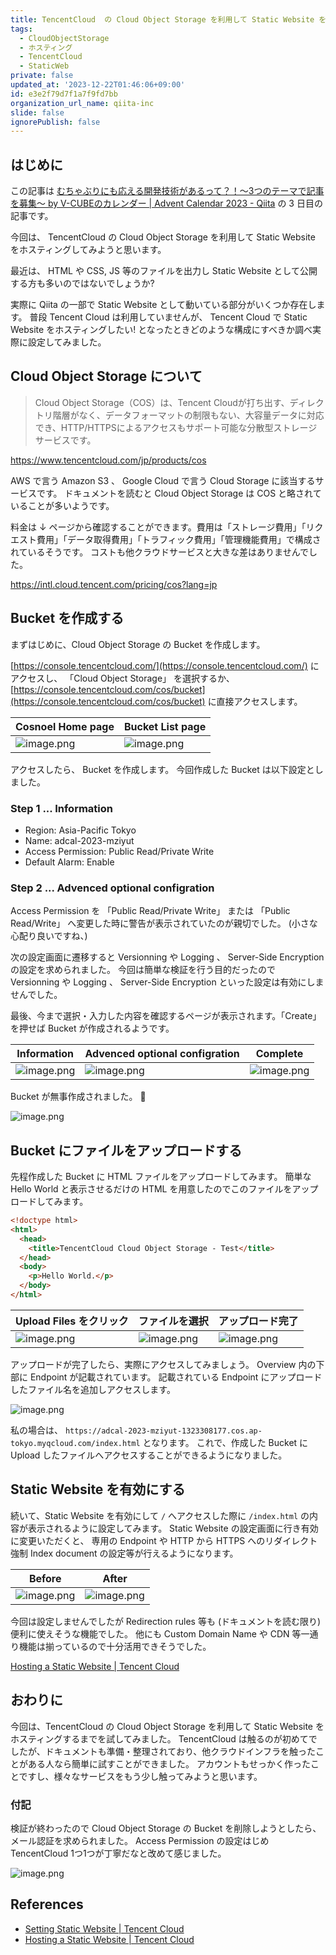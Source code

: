 ```yaml
---
title: TencentCloud  の Cloud Object Storage を利用して Static Website をホスティングする
tags:
  - CloudObjectStorage
  - ホスティング
  - TencentCloud
  - StaticWeb
private: false
updated_at: '2023-12-22T01:46:06+09:00'
id: e3e2f79d7f1a7f9fd7bb
organization_url_name: qiita-inc
slide: false
ignorePublish: false
---
```


## はじめに

この記事は [むちゃぶりにも応える開発技術があるって？！〜3つのテーマで記事を募集〜 by V-CUBEのカレンダー | Advent Calendar 2023 - Qiita](https://qiita.com/advent-calendar/2023/v-cube) の 3 日目の記事です。

今回は、 TencentCloud の Cloud Object Storage を利用して Static Website をホスティングしてみようと思います。

最近は、 HTML や CSS, JS 等のファイルを出力し Static Website として公開する方も多いのではないでしょうか?

実際に Qiita の一部で Static Website として動いている部分がいくつか存在します。
普段 Tencent Cloud は利用していませんが、 Tencent Cloud で Static Website をホスティングしたい! となったときどのような構成にすべきか調べ実際に設定してみました。

## Cloud Object Storage について

> Cloud Object Storage（COS）は、Tencent Cloudが打ち出す、ディレクトリ階層がなく、データフォーマットの制限もない、大容量データに対応でき、HTTP/HTTPSによるアクセスもサポート可能な分散型ストレージサービスです。

https://www.tencentcloud.com/jp/products/cos

AWS で言う Amazon S3 、 Google Cloud で言う Cloud Storage に該当するサービスです。
ドキュメントを読むと Cloud Object Storage は COS と略されていることが多いようです。

料金は ↓ ページから確認することができます。費用は「ストレージ費用」「リクエスト費用」「データ取得費用」「トラフィック費用」「管理機能費用」で構成されているそうです。
コストも他クラウドサービスと大きな差はありませんでした。

https://intl.cloud.tencent.com/pricing/cos?lang=jp

## Bucket を作成する

まずはじめに、Cloud Object Storage の Bucket を作成します。

[https://console.tencentcloud.com/](https://console.tencentcloud.com/) にアクセスし、 「Cloud Object Storage」 を選択するか、 [https://console.tencentcloud.com/cos/bucket](https://console.tencentcloud.com/cos/bucket) に直接アクセスします。

| Cosnoel Home page                                                                                                        | Bucket List page                                                                                                         |
| ------------------------------------------------------------------------------------------------------------------------ | ------------------------------------------------------------------------------------------------------------------------ |
| ![image.png](https://qiita-image-store.s3.ap-northeast-1.amazonaws.com/0/55950/c9b8054b-edc0-0cc0-68b7-ef7bb0c5b808.png) | ![image.png](https://qiita-image-store.s3.ap-northeast-1.amazonaws.com/0/55950/6d96a68f-726a-5312-3acd-5f654eaac574.png) |

アクセスしたら、 Bucket を作成します。
今回作成した Bucket は以下設定としました。

### Step 1 ... Information

- Region: Asia-Pacific Tokyo
- Name: adcal-2023-mziyut
- Access Permission: Public Read/Private Write
- Default Alarm: Enable

### Step 2 ... Advenced optional configration

Access Permission を 「Public Read/Private Write」 または 「Public Read/Write」 へ変更した時に警告が表示されていたのが親切でした。 (小さな心配り良いですね、)

次の設定画面に遷移すると Versionning や Logging 、 Server-Side Encryption の設定を求められました。
今回は簡単な検証を行う目的だったので Versionning や Logging 、 Server-Side Encryption といった設定は有効にしませんでした。

最後、今まで選択・入力した内容を確認するページが表示されます。「Create」 を押せば Bucket が作成されるようです。

| Information                                                                                                              | Advenced optional configration                                                                                           | Complete                                                                                                                 |
| ------------------------------------------------------------------------------------------------------------------------ | ------------------------------------------------------------------------------------------------------------------------ | ------------------------------------------------------------------------------------------------------------------------ |
| ![image.png](https://qiita-image-store.s3.ap-northeast-1.amazonaws.com/0/55950/e5c3d042-276a-0df1-f2ce-d8ea74685ab8.png) | ![image.png](https://qiita-image-store.s3.ap-northeast-1.amazonaws.com/0/55950/1f3b444c-8a9b-13c4-d8b1-d60890ba29a8.png) | ![image.png](https://qiita-image-store.s3.ap-northeast-1.amazonaws.com/0/55950/e8f9b0b3-2e05-c7d1-97cc-d06228269c96.png) |

Bucket が無事作成されました。 :tada:

![image.png](https://qiita-image-store.s3.ap-northeast-1.amazonaws.com/0/55950/e9ffbc32-c880-5498-3763-266116dfe979.png)

## Bucket にファイルをアップロードする

先程作成した Bucket に HTML ファイルをアップロードしてみます。
簡単な Hello World と表示させるだけの HTML を用意したのでこのファイルをアップロードしてみます。

```html
<!doctype html>
<html>
  <head>
    <title>TencentCloud Cloud Object Storage - Test</title>
  </head>
  <body>
    <p>Hello World.</p>
  </body>
</html>
```

| Upload Files をクリック                                                                                                  | ファイルを選択                                                                                                           | アップロード完了                                                                                                         |
| ------------------------------------------------------------------------------------------------------------------------ | ------------------------------------------------------------------------------------------------------------------------ | ------------------------------------------------------------------------------------------------------------------------ |
| ![image.png](https://qiita-image-store.s3.ap-northeast-1.amazonaws.com/0/55950/9101ba7e-c548-b0ff-d629-620c7b8fc647.png) | ![image.png](https://qiita-image-store.s3.ap-northeast-1.amazonaws.com/0/55950/8d324f0a-1d6e-c00d-2688-a09bde427ec3.png) | ![image.png](https://qiita-image-store.s3.ap-northeast-1.amazonaws.com/0/55950/27810905-f08e-0cff-e637-d74742f6916b.png) |

アップロードが完了したら、実際にアクセスしてみましょう。
Overview 内の下部に Endpoint が記載されています。 記載されている Endpoint にアップロードしたファイル名を追加しアクセスします。

![image.png](https://qiita-image-store.s3.ap-northeast-1.amazonaws.com/0/55950/2dd7c685-bdd2-3833-b74c-89ab332e70f4.png)

私の場合は、 `https://adcal-2023-mziyut-1323308177.cos.ap-tokyo.myqcloud.com/index.html` となります。
これで、作成した Bucket に Upload したファイルへアクセスすることができるようになりました。

## Static Website を有効にする

続いて、Static Website を有効にして `/` へアクセスした際に `/index.html` の内容が表示されるように設定してみます。
Static Website の設定画面に行き有効に変更いただくと、 専用の Endpoint や HTTP から HTTPS へのリダイレクト強制 Index document の設定等が行えるようになります。

| Before                                                                                                                   | After                                                                                                                    |
| ------------------------------------------------------------------------------------------------------------------------ | ------------------------------------------------------------------------------------------------------------------------ |
| ![image.png](https://qiita-image-store.s3.ap-northeast-1.amazonaws.com/0/55950/671a4d5b-4d0c-5617-eb29-fdcba0ce7e03.png) | ![image.png](https://qiita-image-store.s3.ap-northeast-1.amazonaws.com/0/55950/0674a22a-797f-a752-0401-1082c2c81b69.png) |

今回は設定しませんでしたが Redirection rules 等も (ドキュメントを読む限り) 便利に使えそうな機能でした。
他にも Custom Domain Name や CDN 等一通り機能は揃っているので十分活用できそうでした。

[Hosting a Static Website | Tencent Cloud](https://www.tencentcloud.com/document/product/436/30958#redirection-rules)

## おわりに

今回は、TencentCloud の Cloud Object Storage を利用して Static Website をホスティングするまでを試してみました。
TencentCloud は触るのが初めてでしたが、ドキュメントも準備・整理されており、他クラウドインフラを触ったことがある人なら簡単に試すことができました。
アカウントもせっかく作ったことですし、様々なサービスをもう少し触ってみようと思います。

### 付記

検証が終わったので Cloud Object Storage の Bucket を削除しようとしたら、メール認証を求められました。
Access Permission の設定はじめ TencentCloud 1つ1つが丁寧だなと改めて感じました。

![image.png](https://qiita-image-store.s3.ap-northeast-1.amazonaws.com/0/55950/e7309931-4a2f-e3db-bb33-69fc7cba22ee.png)

## References

- [Setting Static Website | Tencent Cloud](https://www.tencentcloud.com/document/product/436/14984?has_map=1)
- [Hosting a Static Website | Tencent Cloud](https://www.tencentcloud.com/document/product/436/30958)
